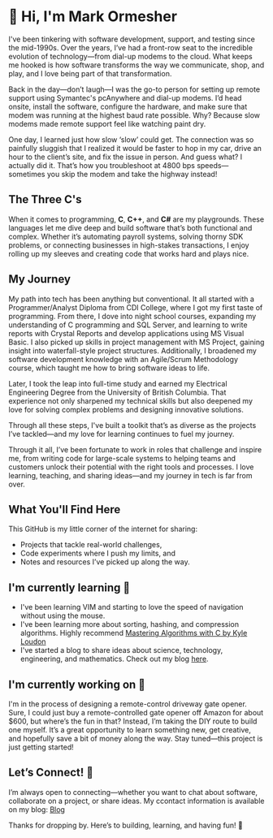 # 👋 Hi, I'm Mark Ormesher  

I've been tinkering with software development, support, and testing since the mid-1990s. Over the years, I’ve had a front-row seat to the incredible evolution of technology—from dial-up modems to the cloud. What keeps me hooked is how software transforms the way we communicate, shop, and play, and I love being part of that transformation.

Back in the day—don’t laugh—I was the go-to person for setting up remote support using Symantec's pcAnywhere and dial-up modems. I’d head onsite, install the software, configure the hardware, and make sure that modem was running at the highest baud rate possible. Why? Because slow modems made remote support feel like watching paint dry.

One day, I learned just how slow ‘slow’ could get. The connection was so painfully sluggish that I realized it would be faster to hop in my car, drive an hour to the client’s site, and fix the issue in person. And guess what? I actually did it. That’s how you troubleshoot at 4800 bps speeds—sometimes you skip the modem and take the highway instead!

## The Three C's  
When it comes to programming, **C**, **C++**, and **C#** are my playgrounds. These languages let me dive deep and build software that’s both functional and complex. Whether it’s automating payroll systems, solving thorny SDK problems, or connecting businesses in high-stakes transactions, I enjoy rolling up my sleeves and creating code that works hard and plays nice.  

## My Journey  
My path into tech has been anything but conventional. It all started with a Programmer/Analyst Diploma from CDI College, where I got my first taste of programming. From there, I dove into night school courses, expanding my understanding of C programming and SQL Server, and learning to write reports with Crystal Reports and develop applications using MS Visual Basic. I also picked up skills in project management with MS Project, gaining insight into waterfall-style project structures. Additionally, I broadened my software development knowledge with an Agile/Scrum Methodology course, which taught me how to bring software ideas to life.

Later, I took the leap into full-time study and earned my Electrical Engineering Degree from the University of British Columbia. That experience not only sharpened my technical skills but also deepened my love for solving complex problems and designing innovative solutions.

Through all these steps, I've built a toolkit that’s as diverse as the projects I’ve tackled—and my love for learning continues to fuel my journey. 

Through it all, I’ve been fortunate to work in roles that challenge and inspire me, from writing code for large-scale systems to helping teams and customers unlock their potential with the right tools and processes. I love learning, teaching, and sharing ideas—and my journey in tech is far from over.  

## What You'll Find Here  
This GitHub is my little corner of the internet for sharing:  
- Projects that tackle real-world challenges,  
- Code experiments where I push my limits, and  
- Notes and resources I’ve picked up along the way.  

## I'm currently learning 🌱
- I've been learning VIM and starting to love the speed of navigation without using the mouse.
- I've been learning more about sorting, hashing, and compression algorithms. Highly recommend [Mastering Algorithms with C by Kyle Loudon](https://g.co/kgs/eWb6rg4)
- I've started a blog to share ideas about science, technology, engineering, and mathematics. Check out my blog [here](https://blog.markormesher.ca).

## I'm currently working on 🔭
I'm in the process of designing a remote-control driveway gate opener. Sure, I could just buy a remote-controlled gate opener off Amazon for about $600, but where’s the fun in that? Instead, I’m taking the DIY route to build one myself. It’s a great opportunity to learn something new, get creative, and hopefully save a bit of money along the way. Stay tuned—this project is just getting started!

## Let’s Connect! 👯  
I’m always open to connecting—whether you want to chat about software, collaborate on a project, or share ideas. My ccontact information is available on my blog: [Blog](https://blog.markormesher.ca)   

Thanks for dropping by. Here’s to building, learning, and having fun! 🚀

<!--
**MarkOrme/MarkOrme** is a ✨ _special_ ✨ repository because its `README.md` (this file) appears on your GitHub profile.

Here are some ideas to get you started:

- 🔭 I’m currently working on ...
- 🌱 I’m currently learning ...
- 👯 I’m looking to collaborate on ...
- 🤔 I’m looking for help with ...
- 💬 Ask me about ...
- 📫 How to reach me: ...
- 😄 Pronouns: ...
- ⚡ Fun fact: ...
-->
